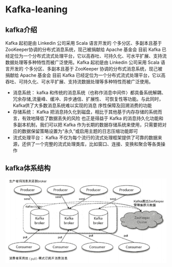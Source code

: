# Kafka-leaning
## kafka介绍
   Kafka 起初是由 Linkedin 公司采用 Scala 语言开发的 个多分区、多副本且基于 ZooKeeper协调的分布式消息系统，现己被捐献给 Apache 基金会 目前 Kafka 已经定位为一个分布式流式处理平台，它以高吞吐、可持久化、可水平扩展、支持流数据处理等多种特性而被广泛使用。Kafka 起初是由 Linkedin 公司采用 Scala 语言开发的 个多分区、多副本且基于 ZooKeeper 协调的分布式消息系统，现己被捐献给 Apache 基金会 目前 Kafka 已经定位为一个分布式流式处理平台，它以高吞吐、可持久化、可水平扩展、支持流数据处理等多种特性而被广泛使用。
   - 消息系统： kafka 和传统的消息系统（也称作消息中间件〉都具备系统解耦、冗余存储,流量峰、缓冲、异步通信、扩展性、 可恢复性等功能。与此同时， Kafka供了大多数消息系统难以实现的消息 序性保障及回溯消费的功能
   - 存储系统： Kafka 把消息持久化到磁盘，相比于其他基于内存存储的系统而言，有效地降低了数据丢失的风险 也正是得益于 Kafka 的消息持久化功能和多副本机制，我们可以把 Kafka 作为长期的数据存储系统来使用，只需要把对应的数据保留策略设置为“永久”或启用主题的日志压缩功能即可
   - 流式处理平台： Kafka 不仅为每个流行的流式处理框架提供了可靠的数据来源，还供了一个完整的流式处理类库，比如窗口、连接、变换和聚合等各类操作
## kafka体系结构
![kafka体系结构](https://github.com/BrokenColor/Kafka-learning/blob/master/files/kafka%E4%BD%93%E7%B3%BB%E7%BB%93%E6%9E%84.jpg)